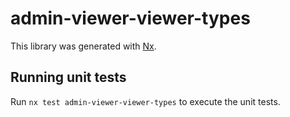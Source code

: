 # admin-viewer-viewer-types

This library was generated with [Nx](https://nx.dev).

## Running unit tests

Run `nx test admin-viewer-viewer-types` to execute the unit tests.
